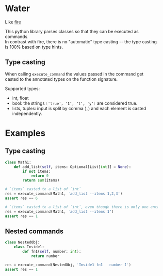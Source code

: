 # Water

Like [fire](https://github.com/google/python-fire)

This python library parses classes so that they can be executed as commands.  
In contrast with fire, there is no "automatic" type casting -- the type casting is 100% based on type hints.

## Type casting

When calling `execute_command` the values passed in the command get casted to the annotated types on the function
signature.

Supported types:

* int, float
* bool: the strings `['true', '1', 't', 'y']` are considered true.
* lists, tuples: input is split by comma (`,`) and each element is casted independently.

# Examples

## Type casting

```python
class Math1:
    def add_list(self, items: Optional[List[int]] = None):
        if not items:
            return 0
        return sum(items)

# `items` casted to a list of `int`
res = execute_command(Math1, 'add_list --items 1,2,3')
assert res == 6

# `items` casted to a list of `int`, even though there is only one entry
res = execute_command(Math1, 'add_list --items 1')
assert res == 1
```

## Nested commands

```python
class NestedObj:
    class Inside1:
        def fn1(self, number: int):
            return number

res = execute_command(NestedObj, 'Inside1 fn1 --number 1')
assert res == 1
```
